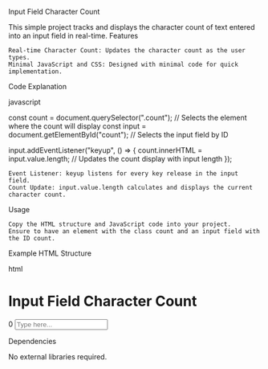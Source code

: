 Input Field Character Count

This simple project tracks and displays the character count of text entered into an input field in real-time.
Features

    Real-time Character Count: Updates the character count as the user types.
    Minimal JavaScript and CSS: Designed with minimal code for quick implementation.

Code Explanation

javascript

const count = document.querySelector(".count");  // Selects the element where the count will display
const input = document.getElementById("count");   // Selects the input field by ID

input.addEventListener("keyup", () => {
  count.innerHTML = input.value.length;          // Updates the count display with input length
});

    Event Listener: keyup listens for every key release in the input field.
    Count Update: input.value.length calculates and displays the current character count.

Usage

    Copy the HTML structure and JavaScript code into your project.
    Ensure to have an element with the class count and an input field with the ID count.

Example HTML Structure

html

<div class="container">
    <h1>Input Field Character Count</h1>
    <span class="count">0</span> <!-- Display area for character count -->
    <input type="text" id="count" placeholder="Type here...">
</div>

Dependencies

No external libraries required.